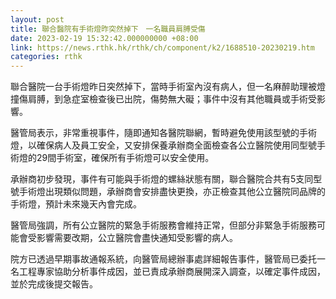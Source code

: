 ```yaml
---
layout: post
title: 聯合醫院有手術燈昨突然掉下　一名職員肩膊受傷
date: 2023-02-19 15:32:42.000000000 +08:00
link: https://news.rthk.hk/rthk/ch/component/k2/1688510-20230219.htm
categories: rthk
---
```


聯合醫院一台手術燈昨日突然掉下，當時手術室內沒有病人，但一名麻醉助理被燈撞傷肩膊，到急症室檢查後已出院，傷勢無大礙；事件中沒有其他職員或手術受影響。

醫管局表示，非常重視事件，隨即通知各醫院聯網，暫時避免使用該型號的手術燈，以確保病人及員工安全，又安排保養承辦商全面檢查各公立醫院使用同型號手術燈的29間手術室，確保所有手術燈可以安全使用。

承辦商初步發現，事件有可能與手術燈的螺絲狀態有關，聯合醫院合共有5支同型號手術燈出現類似問題，承辦商會安排盡快更換，亦正檢查其他公立醫院同品牌的手術燈，預計未來幾天內會完成。

醫管局強調，所有公立醫院的緊急手術服務會維持正常，但部分非緊急手術服務可能會受影響需要改期，公立醫院會盡快通知受影響的病人。

院方已透過早期事故通報系統，向醫管局總辦事處詳細報告事件，醫管局已委托一名工程專家協助分析事件成因，並已責成承辦商展開深入調查，以確定事件成因，並於完成後提交報告。
